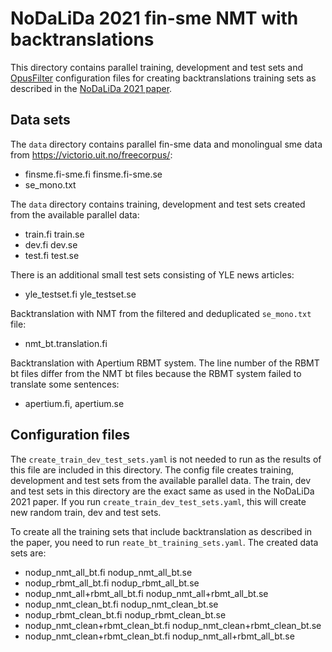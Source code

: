 # NoDaLiDa 2021 fin-sme NMT with backtranslations

This directory contains parallel training, development and test sets and [OpusFilter](https://github.com/Helsinki-NLP/OpusFilter) configuration files for creating backtranslations training sets as described in the [NoDaLiDa 2021 paper](https://aclanthology.org/2021.nodalida-main.37/).

## Data sets

The `data` directory contains parallel fin-sme data and monolingual sme data from <https://victorio.uit.no/freecorpus/>:

- finsme.fi-sme.fi finsme.fi-sme.se
- se_mono.txt

The `data` directory contains training, development and test sets created from the available parallel data:

- train.fi train.se
- dev.fi dev.se
- test.fi test.se

There is an additional small test sets consisting of YLE news articles:

- yle_testset.fi yle_testset.se

Backtranslation with NMT from the filtered and deduplicated `se_mono.txt` file:

- nmt_bt.translation.fi

Backtranslation with Apertium RBMT system. The line number of the RBMT bt files differ from the NMT bt files because the RBMT system failed to translate some sentences:

- apertium.fi, apertium.se

## Configuration files

The `create_train_dev_test_sets.yaml` is not needed to run as the results of this file are included in this directory. The config file creates training, development and test sets from the available parallel data. The train, dev and test sets in this directory are the exact same as used in the NoDaLiDa 2021 paper. If you run `create_train_dev_test_sets.yaml`, this will create new random train, dev and test sets.

To create all the training sets that include backtranslation as described in the paper, you need to run `reate_bt_training_sets.yaml`. The created data sets are:

- nodup_nmt_all_bt.fi nodup_nmt_all_bt.se
- nodup_rbmt_all_bt.fi nodup_rbmt_all_bt.se
- nodup_nmt_all+rbmt_all_bt.fi nodup_nmt_all+rbmt_all_bt.se
- nodup_nmt_clean_bt.fi nodup_nmt_clean_bt.se
- nodup_rbmt_clean_bt.fi nodup_rbmt_clean_bt.se
- nodup_nmt_clean+rbmt_clean_bt.fi nodup_nmt_clean+rbmt_clean_bt.se
- nodup_nmt_clean+rbmt_clean_bt.fi nodup_nmt_all+rbmt_all_bt.se
